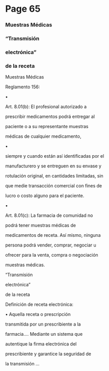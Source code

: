 # Page 65

### Muestras Médicas

### “Transmisión

### electrónica”

### de la receta

Muestras Médicas

Reglamento 156:

•

Art. 8.01(b): El profesional autorizado a

prescribir medicamentos podrá entregar al

paciente o a su representante muestras

médicas de cualquier medicamento,

•

siempre y cuando están así identificadas por el

manufacturero y se entreguen en su envase y

rotulación original, en cantidades limitadas, sin

que medie transacción comercial con fines de

lucro o costo alguno para el paciente.

•

Art. 8.01(c): La farmacia de comunidad no

podrá tener muestras médicas de

medicamentos de receta. Así mismo, ninguna

persona podrá vender, comprar, negociar u

ofrecer para la venta, compra o negociación

muestras médicas.

“Transmisión

electrónica”

de la receta

Definición de receta electrónica:

• Aquella receta o prescripción

transmitida por un prescribiente a la

farmacia…. Mediante un sistema que

autentique la firma electrónica del

prescribiente y garantice la seguridad de

la transmisión …


